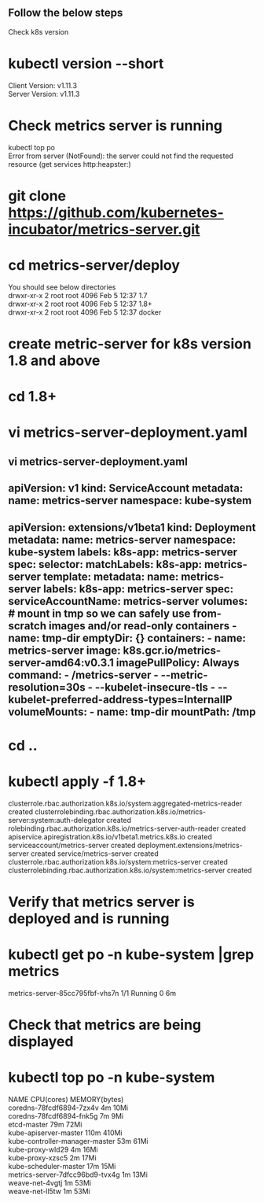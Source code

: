 Follow the below steps
------------------------
Check k8s version    
# kubectl version --short    
Client Version: v1.11.3      
Server Version: v1.11.3    

# Check metrics server is running
kubectl top po    
Error from server (NotFound): the server could not find the requested resource (get services http:heapster:)

# git clone https://github.com/kubernetes-incubator/metrics-server.git
# cd metrics-server/deploy

You should see below directories  
drwxr-xr-x 2 root root 4096 Feb  5 12:37 1.7    
drwxr-xr-x 2 root root 4096 Feb  5 12:37 1.8+    
drwxr-xr-x 2 root root 4096 Feb  5 12:37 docker    

# create metric-server for k8s version 1.8 and above
# cd 1.8+
# vi metrics-server-deployment.yaml  
vi metrics-server-deployment.yaml
---
apiVersion: v1
kind: ServiceAccount
metadata:
  name: metrics-server
  namespace: kube-system
---
apiVersion: extensions/v1beta1
kind: Deployment
metadata:
  name: metrics-server
  namespace: kube-system
  labels:
    k8s-app: metrics-server
spec:
  selector:
    matchLabels:
      k8s-app: metrics-server
  template:
    metadata:
      name: metrics-server
      labels:
        k8s-app: metrics-server
    spec:
      serviceAccountName: metrics-server
      volumes:
      # mount in tmp so we can safely use from-scratch images and/or read-only containers
      - name: tmp-dir
        emptyDir: {}
      containers:
      - name: metrics-server
        image: k8s.gcr.io/metrics-server-amd64:v0.3.1
        imagePullPolicy: Always
        command:
        - /metrics-server
        - --metric-resolution=30s
        - --kubelet-insecure-tls
        - --kubelet-preferred-address-types=InternalIP
        volumeMounts:
        - name: tmp-dir
          mountPath: /tmp
---
  
# cd ..
# kubectl apply -f 1.8+
clusterrole.rbac.authorization.k8s.io/system:aggregated-metrics-reader created
clusterrolebinding.rbac.authorization.k8s.io/metrics-server:system:auth-delegator created
rolebinding.rbac.authorization.k8s.io/metrics-server-auth-reader created
apiservice.apiregistration.k8s.io/v1beta1.metrics.k8s.io created
serviceaccount/metrics-server created
deployment.extensions/metrics-server created
service/metrics-server created
clusterrole.rbac.authorization.k8s.io/system:metrics-server created
clusterrolebinding.rbac.authorization.k8s.io/system:metrics-server created

# Verify that metrics server is deployed and is running
# kubectl get po -n kube-system |grep metrics
metrics-server-85cc795fbf-vhs7n   1/1       Running   0          6m

# Check that metrics are being displayed  
# kubectl top po -n kube-system
NAME                              CPU(cores)   MEMORY(bytes)    
coredns-78fcdf6894-7zx4v          4m           10Mi    
coredns-78fcdf6894-fnk5g          7m           9Mi    
etcd-master                       79m          72Mi    
kube-apiserver-master             110m         410Mi    
kube-controller-manager-master    53m          61Mi    
kube-proxy-wld29                  4m           16Mi    
kube-proxy-xzsc5                  2m           17Mi    
kube-scheduler-master             17m          15Mi    
metrics-server-7dfcc96bd9-tvx4g   1m           13Mi    
weave-net-4vgtj                   1m           53Mi    
weave-net-ll5tw                   1m           53Mi    
